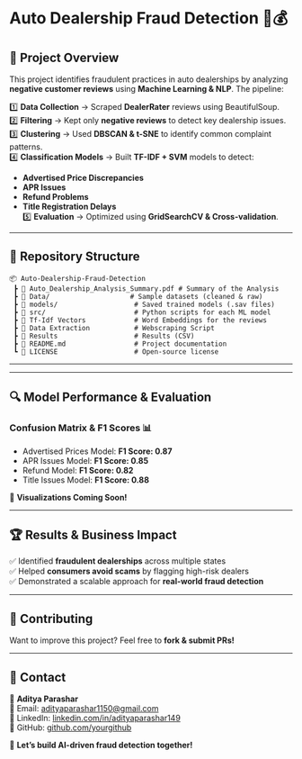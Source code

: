 # Auto Dealership Fraud Detection 🚗💰

## 📌 Project Overview
This project identifies fraudulent practices in auto dealerships by analyzing **negative customer reviews** using **Machine Learning & NLP**. The pipeline:

1️⃣ **Data Collection** → Scraped **DealerRater** reviews using BeautifulSoup.  
2️⃣ **Filtering** → Kept only **negative reviews** to detect key dealership issues.  
3️⃣ **Clustering** → Used **DBSCAN & t-SNE** to identify common complaint patterns.  
4️⃣ **Classification Models** → Built **TF-IDF + SVM** models to detect:
   - **Advertised Price Discrepancies**  
   - **APR Issues**  
   - **Refund Problems**  
   - **Title Registration Delays**  
5️⃣ **Evaluation** → Optimized using **GridSearchCV & Cross-validation**.  

---

## 📂 Repository Structure
```
📦 Auto-Dealership-Fraud-Detection
 ┣ 📜 Auto_Dealership_Analysis_Summary.pdf # Summary of the Analysis
 ┣ 📂 Data/                    # Sample datasets (cleaned & raw)
 ┣ 📂 models/                   # Saved trained models (.sav files)
 ┣ 📂 src/                      # Python scripts for each ML model
 ┣ 📂 Tf-Idf Vectors            # Word Embeddings for the reviews
 ┣ 📂 Data Extraction           # Webscraping Script
 ┣ 📂 Results                   # Results (CSV)
 ┣ 📜 README.md                 # Project documentation
 ┗ 📜 LICENSE                   # Open-source license
```

---


---

## 🔍 Model Performance & Evaluation
### **Confusion Matrix & F1 Scores** 📊
- Advertised Prices Model: **F1 Score: 0.87**  
- APR Issues Model: **F1 Score: 0.85**  
- Refund Model: **F1 Score: 0.82**  
- Title Issues Model: **F1 Score: 0.88**  

🚀 **Visualizations Coming Soon!**

---

## 🏆 Results & Business Impact
✅ Identified **fraudulent dealerships** across multiple states  
✅ Helped **consumers avoid scams** by flagging high-risk dealers  
✅ Demonstrated a scalable approach for **real-world fraud detection**  

---

## 🤝 Contributing
Want to improve this project? Feel free to **fork & submit PRs!**

---

## 📩 Contact
👤 **Aditya Parashar**  
📧 Email: adityaparashar1150@gmail.com  
🔗 LinkedIn: [linkedin.com/in/adityaparashar149](https://linkedin.com/in/adityaparashar149)  
📂 GitHub: [github.com/yourgithub](https://github.com/yourgithub)  

🚀 **Let’s build AI-driven fraud detection together!**


